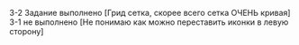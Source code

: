 3-2 Задание выполнено [Грид сетка, скорее всего сетка ОЧЕНЬ кривая]
3-1 не выполнено [Не понимаю как можно переставить иконки в левую сторону]
